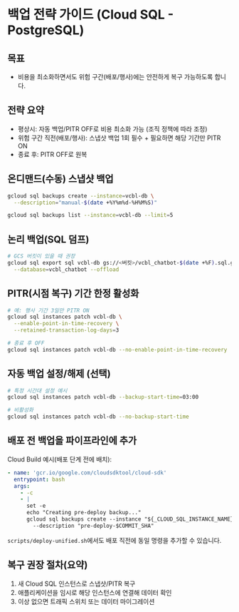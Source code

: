 # 백업 전략 가이드 (Cloud SQL - PostgreSQL)

## 목표
- 비용을 최소화하면서도 위험 구간(배포/행사)에는 안전하게 복구 가능하도록 합니다.

## 전략 요약
- 평상시: 자동 백업/PITR OFF로 비용 최소화 가능 (조직 정책에 따라 조정)
- 위험 구간 직전(배포/행사): 스냅샷 백업 1회 필수 + 필요하면 해당 기간만 PITR ON
- 종료 후: PITR OFF로 원복

## 온디맨드(수동) 스냅샷 백업
```bash
gcloud sql backups create --instance=vcbl-db \
  --description="manual-$(date +%Y%m%d-%H%M%S)"

gcloud sql backups list --instance=vcbl-db --limit=5
```

## 논리 백업(SQL 덤프)
```bash
# GCS 버킷이 있을 때 권장
gcloud sql export sql vcbl-db gs://<버킷>/vcbl_chatbot-$(date +%F).sql.gz \
  --database=vcbl_chatbot --offload
```

## PITR(시점 복구) 기간 한정 활성화
```bash
# 예: 행사 기간 3일만 PITR ON
gcloud sql instances patch vcbl-db \
  --enable-point-in-time-recovery \
  --retained-transaction-log-days=3

# 종료 후 OFF
gcloud sql instances patch vcbl-db --no-enable-point-in-time-recovery
```

## 자동 백업 설정/해제 (선택)
```bash
# 특정 시간대 설정 예시
gcloud sql instances patch vcbl-db --backup-start-time=03:00

# 비활성화
gcloud sql instances patch vcbl-db --no-backup-start-time
```

## 배포 전 백업을 파이프라인에 추가
Cloud Build 예시(배포 단계 전에 배치):
```yaml
- name: 'gcr.io/google.com/cloudsdktool/cloud-sdk'
  entrypoint: bash
  args:
    - -c
    - |
      set -e
      echo "Creating pre-deploy backup..."
      gcloud sql backups create --instance "${_CLOUD_SQL_INSTANCE_NAME}" \
        --description "pre-deploy-$COMMIT_SHA"
```

`scripts/deploy-unified.sh`에서도 배포 직전에 동일 명령을 추가할 수 있습니다.

## 복구 권장 절차(요약)
1) 새 Cloud SQL 인스턴스로 스냅샷/PITR 복구
2) 애플리케이션을 임시로 해당 인스턴스에 연결해 데이터 확인
3) 이상 없으면 트래픽 스위치 또는 데이터 마이그레이션
